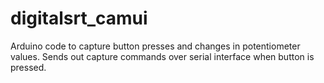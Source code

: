 # digitalsrt_camui
Arduino code to capture button presses and changes in potentiometer values.  Sends out capture commands over serial interface when button is pressed. 
